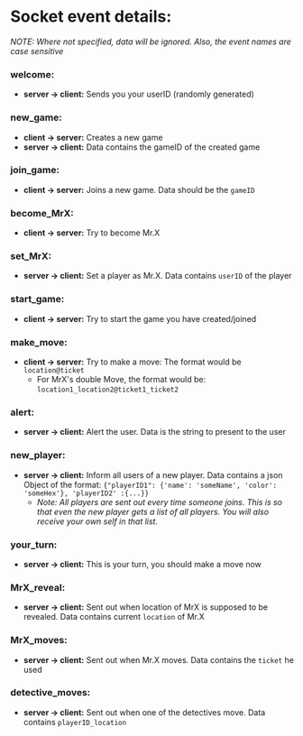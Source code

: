 # Socket event details:

_NOTE: Where not specified, data will be ignored. Also, the event names are case sensitive_

### welcome:

-   **server -> client:** Sends you your userID (randomly generated)

### new_game:

-   **client -> server:** Creates a new game
-   **server -> client:** Data contains the gameID of the created game

### join_game:

-   **client -> server:** Joins a new game. Data should be the `gameID`

### become_MrX:

-   **client -> server:** Try to become Mr.X

### set_MrX:

-   **server -> client:** Set a player as Mr.X. Data contains `userID` of the player

### start_game:

-   **client -> server:** Try to start the game you have created/joined

### make_move:

-   **client -> server:** Try to make a move: The format would be `location@ticket`
    -   For MrX's double Move, the format would be: `location1_location2@ticket1_ticket2`

### alert:

-   **server -> client:** Alert the user. Data is the string to present to the user

### new_player:

-   **server -> client:** Inform all users of a new player. Data contains a json Object of the format: `{"playerID1": {'name': 'someName', 'color': 'someHex'}, 'playerID2' :{...}}`
    -   _Note: All players are sent out every time someone joins. This is so that even the new player gets a list of all players. You will also receive your own self in that list._

### your_turn:

-   **server -> client:** This is your turn, you should make a move now

### MrX_reveal:

-   **server -> client:** Sent out when location of MrX is supposed to be revealed. Data contains current `location` of Mr.X

### MrX_moves:

-   **server -> client:** Sent out when Mr.X moves. Data contains the `ticket` he used

### detective_moves:

-   **server -> client:** Sent out when one of the detectives move. Data contains `playerID_location`
